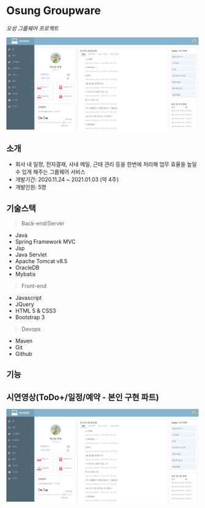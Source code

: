 # Osung Groupware

_오성 그룹웨어 프로젝트_

![main](https://github.com/tnqlsdl1300/GitHub/blob/7a77073cfe7eae6b4fe25b1b25a4396c68436bee/groupware_src/main.PNG)

## 소개

- 회사 내 일정, 전자결재, 사내 메일, 근태 관리 등을 한번에 처리해 업무 효율을 높일 수 있게 해주는 그룹웨어 서비스
- 개발기간: 2020.11.24 ~ 2021.01.03 (약 4주)
- 개발인원: 5명

## 기술스택

> Back-end/Server

- Java
- Spring Framework MVC
- Jsp
- Java Servlet
- Apache Tomcat v8.5
- OracleDB
- Mybatis 

> Front-end

- Javascript
- JQuery
- HTML 5 & CSS3
- Bootstrap 3

> Devops

- Maven
- Git
- Github

## 기능

##### 

## 시연영상(ToDo+/일정/예약 - 본인 구현 파트)

[![Video Label](https://github.com/tnqlsdl1300/GitHub/blob/7a77073cfe7eae6b4fe25b1b25a4396c68436bee/groupware_src/main.PNG)](https://youtu.be/D9VRsz97MsY)